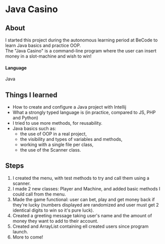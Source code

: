 # Java Casino  

## About  
I started this project during the autonomous learning period at BeCode to learn Java basics and practice OOP.  
The "Java Casino" is a command-line program where the user can insert money in a slot-machine and wish to win!  

#### Language  
Java

## Things I learned  
- How to create and configure a Java project with Intellij
- What a strongly typed language is (in practice, compared to JS, PHP and Python)
- I tried to use more methods, for reusability.
- Java basics such as:
    - the use of OOP in a real project,
    - the visibility and types of variables and methods,
    - working with a single file per class,
    - the use of the Scanner class.
    
## Steps
1) I created the menu, with test methods to try and call them using a scanner.
2) I made 2 new classes: Player and Machine, and added basic methods I could call from the menu.
3) Made the game functional: user can bet, play and get money back if they're lucky (numbers displayed are 
   randomized and user must get 2 identical digits to win so it's pure luck).
4) Created a greeting message taking user's name and the amount of money they want to add to their account.
5) Created and ArrayList containing ell created users since program launch.
6) More to come!